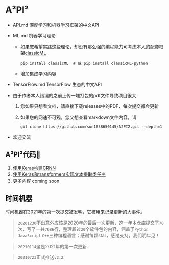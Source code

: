 # A²PI²

* API.md 深度学习和机器学习框架的中文API

* ML.md 机器学习理论

  * 如果您希望实践这些理论，却没有那么强的编程能力可考虑本人的配套框架[classicML](https://github.com/sun1638650145/classicML)

     ```shell
     pip install classicML  # 或 pip install classicML-python
     ```
     
  * 增加集成学习内容

* TensorFlow.md TensorFlow 生态的中文API

* 由于作者本人错误的之前上传一堆打包的pdf文件导致项目很大

  1. 您如果只想看文档，请直接下载releases中的PDF，每次提交都会更新

  2. 如果您的网速不可观，您又想查看markdown文件内容，请

     ```shell
     git clone https://github.com/sun1638650145/A2PI2.git --depth=1
     ```

* 欢迎交流

## A²PI²代码🌰

1. [使用Keras构建CRNN](https://github.com/sun1638650145/CRNN)
2. [使用Keras和transformers实现文本提取类任务](https://github.com/sun1638650145/TextExtraction)
3. 更多内容 coming soon

## 时间机器

时间机器在2021年的第一次提交被发明，它被用来记录更新的大事件。

> ```20201230```不出意外应该是2020年的最后一次更新，这一年本仓库提交了```70```次，写了一共```7686```行，整理超过```20```个软件包的内容，涵盖了```Python``` ```JavaScript``` ```C++```三种编程语言；感谢每颗star，感谢支持，我们明年见！

>```20210114```这是2021年的第一次更新.

>`20210723`正式推送`v2.2`.

